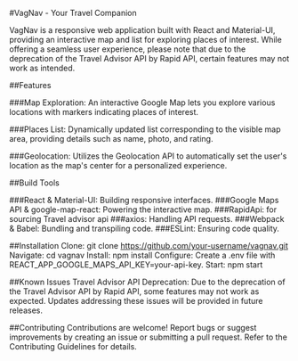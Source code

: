 #VagNav - Your Travel Companion

VagNav is a responsive web application built with React and Material-UI, providing an interactive map and list for exploring places of interest. While offering a seamless user experience, please note that due to the deprecation of the Travel Advisor API by Rapid API, certain features may not work as intended.

##Features

###Map Exploration: An interactive Google Map lets you explore various locations with markers indicating places of interest.

###Places List: Dynamically updated list corresponding to the visible map area, providing details such as name, photo, and rating.

###Geolocation: Utilizes the Geolocation API to automatically set the user's location as the map's center for a personalized experience.

##Build Tools

###React & Material-UI: Building responsive interfaces.
###Google Maps API & google-map-react: Powering the interactive map.
###RapidApi: for sourcing Travel advisor api
###axios: Handling API requests.
###Webpack & Babel: Bundling and transpiling code.
###ESLint: Ensuring code quality.

##Installation
Clone: git clone https://github.com/your-username/vagnav.git
Navigate: cd vagnav
Install: npm install
Configure: Create a .env file with REACT_APP_GOOGLE_MAPS_API_KEY=your-api-key.
Start: npm start

##Known Issues
Travel Advisor API Deprecation: Due to the deprecation of the Travel Advisor API by Rapid API, some features may not work as expected. Updates addressing these issues will be provided in future releases.

##Contributing
Contributions are welcome! Report bugs or suggest improvements by creating an issue or submitting a pull request. Refer to the Contributing Guidelines for details.
